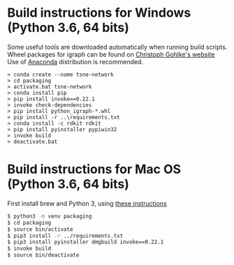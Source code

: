 # Build instructions for Windows (Python 3.6, 64 bits)
Some useful tools are downloaded automatically when running build scripts.
Wheel packages for igraph can be found on [Christoph Gohlke's website](https://www.lfd.uci.edu/~gohlke/pythonlibs/#python-igraph)
Use of [Anaconda](https://anaconda.org/) distribution is recommended.

```
> conda create --name tsne-network
> cd packaging
> activate.bat tsne-network
> conda install pip
> pip install invoke==0.22.1
> invoke check-dependencies
> pip install python_igraph-*.whl
> pip install -r ..\requirements.txt
> conda install -c rdkit rdkit
> pip install pyinstaller pypiwin32
> invoke build
> deactivate.bat
```

# Build instructions for Mac OS (Python 3.6, 64 bits)
First install brew and Python 3, using [these instructions](http://docs.python-guide.org/en/latest/starting/install3/osx/)

```bash
$ python3 -m venv packaging
$ cd packaging
$ source bin/activate
$ pip3 install -r ../requirements.txt
$ pip3 install pyinstaller dmgbuild invoke==0.22.1
$ invoke build
$ source bin/deactivate
```